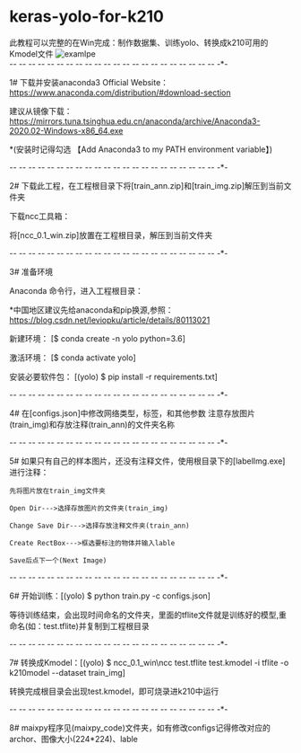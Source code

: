 # keras-yolo-for-k210
此教程可以完整的在Win完成：制作数据集、训练yolo、转换成k210可用的Kmodel文件
![examlpe](https://github.com/TonyZ1Min/yolo-for-k210/blob/master/example.png?auto=webp&width=400)   
-*- -*- -*- -*- -*- -*- -*- -*- -*- -*- -*- -*- -*- -*- -*- -*- -*- -*- -*- -*- -*- -*- -*- 

1# 下载并安装anaconda3
   Official Website：https://www.anaconda.com/distribution/#download-section
   
   建议从镜像下载：https://mirrors.tuna.tsinghua.edu.cn/anaconda/archive/Anaconda3-2020.02-Windows-x86_64.exe 
   
   *(安装时记得勾选 【Add Anaconda3 to my PATH environment variable】)
   
   
   
-*- -*- -*- -*- -*- -*- -*- -*- -*- -*- -*- -*- -*- -*- -*- -*- -*- -*- -*- -*- -*- -*- -*- 

2# 下载此工程，在工程根目录下将[train_ann.zip]和[train_img.zip]解压到当前文件夹

   下载ncc工具箱：
   
   将[ncc_0.1_win.zip]放置在工程根目录，解压到当前文件夹
        
-*- -*- -*- -*- -*- -*- -*- -*- -*- -*- -*- -*- -*- -*- -*- -*- -*- -*- -*- -*- -*- -*- -*- 

3# 准备环境 

   Anaconda 命令行，进入工程根目录：
   
   *中国地区建议先给anaconda和pip换源,参照：https://blog.csdn.net/leviopku/article/details/80113021
   
   新建环境： 
   [$ conda create -n yolo python=3.6]
   
   激活环境： 
   [$ conda activate yolo]
   
   安装必要软件包： 
   [(yolo) $ pip install -r requirements.txt]
      
-*- -*- -*- -*- -*- -*- -*- -*- -*- -*- -*- -*- -*- -*- -*- -*- -*- -*- -*- -*- -*- -*- -*- 


4# 在[configs.json]中修改网络类型，标签，和其他参数 注意存放图片(train_img)和存放注释(train_ann)的文件夹名称
   
-*- -*- -*- -*- -*- -*- -*- -*- -*- -*- -*- -*- -*- -*- -*- -*- -*- -*- -*- -*- -*- -*- -*- 

 
5# 如果只有自己的样本图片，还没有注释文件，使用根目录下的[labelImg.exe]进行注释：

    先将图片放在train_img文件夹
    
    Open Dir--->选择存放图片的文件夹(train_img) 
    
    Change Save Dir--->选择存放注释文件夹(train_ann)
    
    Create RectBox--->框选要标注的物体并输入lable
    
    Save后点下一个(Next Image)
   
-*- -*- -*- -*- -*- -*- -*- -*- -*- -*- -*- -*- -*- -*- -*- -*- -*- -*- -*- -*- -*- -*- -*- 

 
6# 开始训练：[(yolo) $ python train.py -c configs.json]   

   等待训练结束，会出现时间命名的文件夹，里面的tflite文件就是训练好的模型,重命名(如：test.tflite)并复制到工程根目录
   
-*- -*- -*- -*- -*- -*- -*- -*- -*- -*- -*- -*- -*- -*- -*- -*- -*- -*- -*- -*- -*- -*- -*- 

    
7# 转换成Kmodel：[(yolo) $ ncc_0.1_win\ncc test.tflite test.kmodel -i tflite -o k210model --dataset train_img]

   转换完成根目录会出现test.kmodel，即可烧录进k210中运行
   
-*- -*- -*- -*- -*- -*- -*- -*- -*- -*- -*- -*- -*- -*- -*- -*- -*- -*- -*- -*- -*- -*- -*- 

   
8# maixpy程序见(maixpy_code)文件夹，如有修改configs记得修改对应的archor、图像大小(224*224)、lable
  
